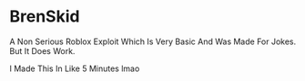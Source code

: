# BrenSkid

A Non Serious Roblox Exploit Which Is Very Basic And Was Made For Jokes. But It Does Work.

I Made This In Like 5 Minutes lmao


